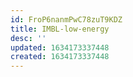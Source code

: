 ```yaml
---
id: FroP6nanmPwC78zuT9KDZ
title: IMBL-low-energy
desc: ''
updated: 1634173337448
created: 1634173337448
---
```


